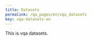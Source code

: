 ```yaml
---
title: Datasets
permalink: /qa_pages/en/vqa_datasets
key: vqa-datasets-en
---
```


This is vqa datasets.